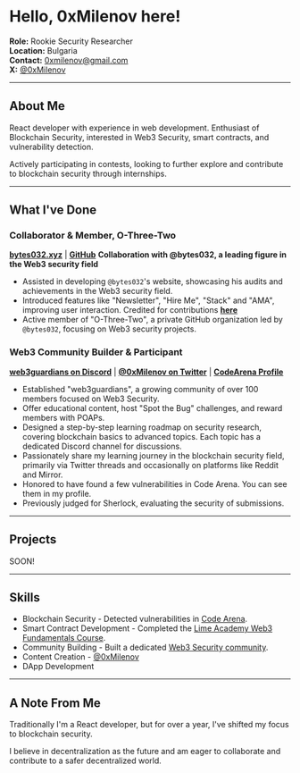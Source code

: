 # Hello, 0xMilenov here!

 **Role:** Rookie Security Researcher  
 **Location:** Bulgaria   
 **Contact:** [0xmilenov@gmail.com](mailto:0xmilenov@gmail.com)      
 **X:** [@0xMilenov](https://twitter.com/0xMilenov)        

---

## **About Me**

React developer with experience in web development. Enthusiast of Blockchain Security, interested in Web3 Security, smart contracts, and vulnerability detection.
 
Actively participating in contests, looking to further explore and contribute to blockchain security through internships.

---

##  **What I've Done**

### **Collaborator & Member, O-Three-Two**

[**bytes032.xyz**](https://bytes032.xyz/) | [**GitHub**](https://github.com/O-Three-Two)
**Collaboration with @bytes032, a leading figure in the Web3 security field**

- Assisted in developing `@bytes032`'s website, showcasing his audits and achievements in the Web3 security field.
- Introduced features like "Newsletter", "Hire Me", "Stack" and "AMA", improving user interaction. Credited for contributions [**here**](https://twitter.com/bytes032/status/1707350156843126827)
- Active member of "O-Three-Two", a private GitHub organization led by `@bytes032`, focusing on Web3 security projects.

### **Web3 Community Builder & Participant**

[**web3guardians on Discord**](https://discord.gg/kDA9shGjj) | [**@0xMilenov on Twitter**](https://twitter.com/0xMilenov) | [**CodeArena Profile**](https://code4rena.com/@0xmilenov)
- Established "web3guardians", a growing community of over 100 members focused on Web3 Security.
- Offer educational content, host "Spot the Bug" challenges, and reward members with POAPs.
- Designed a step-by-step learning roadmap on security research, covering blockchain basics to advanced topics. Each topic has a dedicated Discord channel for discussions.
- Passionately share my learning journey in the blockchain security field, primarily via Twitter threads and occasionally on platforms like Reddit and Mirror.
- Honored to have found a few vulnerabilities in Code Arena. You can see them in my profile.
- Previously judged for Sherlock, evaluating the security of submissions.
  
---

## **Projects**

SOON!

---

## **Skills**

- Blockchain Security - Detected vulnerabilities in [Code Arena](https://code4rena.com/@0xmilenov).
- Smart Contract Development - Completed the [Lime Academy Web3 Fundamentals Course](https://app.poap.xyz/token/6495244).
- Community Building - Built a dedicated [Web3 Security community](https://discord.com/invite/UGhjbPwJy).
- Content Creation - [@0xMilenov](https://twitter.com/0xMilenov)
- DApp Development

---

## A Note From Me

Traditionally I'm a React developer, but for over a year, I've shifted my focus to blockchain security.

I believe in decentralization as the future and am eager to collaborate and contribute to a safer decentralized world.

